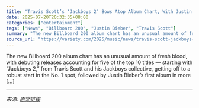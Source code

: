 ```yaml
---
title: "Travis Scott’s ‘Jackboys 2’ Bows Atop Album Chart, With Justin Bieber’s ‘Swag’ Following at No. 2"
date: 2025-07-20T20:32:35+08:00
categories: ["entertainment"]
tags: ["News", "Billboard 200", "Justin Bieber", "Travis Scott"]
summary: "The new Billboard 200 album chart has an unusual amount of fresh blood, with debuting releases accounting for five of the top 10 titles — starting with &#8220;Jackboys 2,&#8221; from Travis Scott and "
source_url: "https://variety.com/2025/music/news/travis-scott-jackboys-justin-bieber-swag-album-chart-1236463241/"
---
```


The new Billboard 200 album chart has an unusual amount of fresh blood, with debuting releases accounting for five of the top 10 titles — starting with &#8220;Jackboys 2,&#8221; from Travis Scott and his Jackboys collective, getting off to a robust start in the No. 1 spot, followed by Justin Bieber&#8217;s first album in more [&#8230;]

---

*来源: [原文链接](https://variety.com/2025/music/news/travis-scott-jackboys-justin-bieber-swag-album-chart-1236463241/)*
